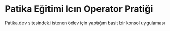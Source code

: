 # Patika Eğitimi Icın Operator Pratiği

Patika.dev sitesindeki istenen ödev için yaptığım basit bir konsol uygulaması